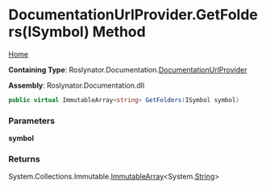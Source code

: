 <a name="_top"></a>

# DocumentationUrlProvider\.GetFolders\(ISymbol\) Method

[Home](../../../../README.md#_top)

**Containing Type**: Roslynator\.Documentation\.[DocumentationUrlProvider](../README.md#_top)

**Assembly**: Roslynator\.Documentation\.dll

```csharp
public virtual ImmutableArray<string> GetFolders(ISymbol symbol)
```

### Parameters

**symbol**

### Returns

System\.Collections\.Immutable\.[ImmutableArray](https://docs.microsoft.com/en-us/dotnet/api/system.collections.immutable.immutablearray-1)\<System\.[String](https://docs.microsoft.com/en-us/dotnet/api/system.string)>

